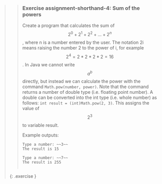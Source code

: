 >>### Exercise assignment-shorthand-4: Sum of the powers
>>
>>Create a program that calculates the sum of $$2^0+2^1+2^2+...+2^n$$, where n is a number entered by the user. The notation 2i means raising the number 2 to the power of i, for example $$2^4 = 2*2*2*2 = 16$$. In Java we cannot write $$a^b$$ directly, but instead we can calculate the power with the command `Math.pow(number, power)`. Note that the command returns a number of double type (i.e. floating point number). A double can be converted into the int type (i.e. whole number) as follows: `int result = (int)Math.pow(2, 3)`. This assigns the value of $$2^3$$ to variable result.
>>
>>Example outputs:
>>
>>```output
>>Type a number: ~~3~~
>>The result is 15
>>```
>>
>>```output
>>Type a number: ~~7~~
>>The result is 255
>>```
>>```
>{: .exercise }